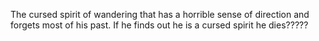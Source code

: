 The cursed spirit of wandering that has a horrible sense of direction and forgets most of his past. If he finds out he is a cursed spirit he dies????? 